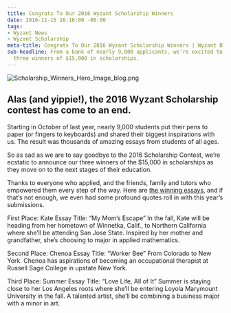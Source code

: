 ```yaml
---
title: Congrats To Our 2016 Wyzant Scholarship Winners
date: 2016-11-15 16:16:00 -06:00
tags:
- Wyzant News
- Wyzant Scholarship
meta-title: Congrats To Our 2016 Wyzant Scholarship Winners | Wyzant Blog
sub-headline: From a bank of nearly 9,000 applicants, we’re excited to announce the
  three winners of $15,000 in scholarships.
---
```


![Scholarship_Winners_Hero_Image_blog.png](/blog/uploads/Scholarship_Winners_Hero_Image_blog.png)

## Alas (and yippie!), the 2016 Wyzant Scholarship contest has come to an end.
Starting in October of last year, nearly 9,000 students put their pens to paper (or fingers to keyboards) and shared their biggest inspirations with us. The result was thousands of amazing essays from students of all ages.

So as sad as we are to say goodbye to the 2016 Scholarship Contest, we’re ecstatic to announce our three winners of the $15,000 in scholarships as they move on to the next stages of their education.

Thanks to everyone who applied, and the friends, family and tutors who empowered them every step of the way. Here are [the winning essays](https://www.wyzant.com/scholarships/winners), and if that’s not enough, we even had some profound quotes roll in with this year’s submissions.

First Place: Kate
Essay Title: “My Mom’s Escape”
In the fall, Kate will be heading from her hometown of Winnetka, Calif., to Northern California where she’ll be attending San Jose State. Inspired by her mother and grandfather, she’s choosing to major in applied mathematics.

Second Place: Chenoa
Essay Title: “Worker Bee”
From Colorado to New York. Chenoa has aspirations of becoming an occupational therapist at Russell Sage College in upstate New York.

Third Place: Summer
Essay Title: “Love Life, All of It”
Summer is staying close to her Los Angeles roots where she’ll be entering Loyola Marymount University in the fall. A talented artist, she’ll be combining a business major with a minor in art.
